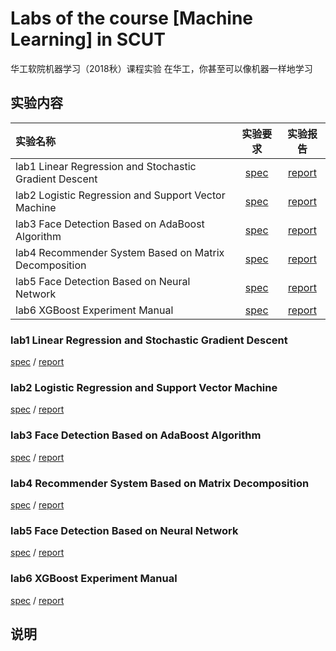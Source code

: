 # Labs of the course [Machine Learning] in SCUT
华工软院机器学习（2018秋）课程实验
在华工，你甚至可以像机器一样地学习

## 实验内容

|实验名称|实验要求|实验报告|
|:-|:-:|:-:|
|lab1 Linear Regression and Stochastic Gradient Descent|[spec](https://www.zybuluo.com/liushiya/note/1301605?tdsourcetag=s_pctim_aiomsg) | [report](lab1/readme.md) |
|lab2 Logistic Regression and Support Vector Machine |[spec](https://www.zybuluo.com/liushiya/note/1303225) | [report](lab2/readme.md)|
|lab3 Face Detection Based on AdaBoost Algorithm|[spec](https://www.zybuluo.com/liushiya/note/1305548) | [report](lab3/readme.md)
|lab4 Recommender System Based on Matrix Decomposition|[spec](https://www.zybuluo.com/liushiya/note/1338003)|[report](lab4/readme.md)
|lab5 Face Detection Based on Neural Network|[spec](https://www.zybuluo.com/liushiya/note/1343370) | [report](lab5/readme.md)
|lab6 XGBoost Experiment Manual|[spec](https://www.zybuluo.com/liushiya/note/1340092) | [report](lab6/readme.md)



### lab1 Linear Regression and Stochastic Gradient Descent
[spec](https://www.zybuluo.com/liushiya/note/1301605?tdsourcetag=s_pctim_aiomsg) / [report](lab1/readme.md) 
### lab2 Logistic Regression and Support Vector Machine
[spec](https://www.zybuluo.com/liushiya/note/1303225) / [report](lab2/readme.md)
### lab3 Face Detection Based on AdaBoost Algorithm
[spec](https://www.zybuluo.com/liushiya/note/1305548) / [report](lab3/readme.md)
### lab4 Recommender System Based on Matrix Decomposition
[spec](https://www.zybuluo.com/liushiya/note/1338003) / [report](lab4/readme.md)
### lab5 Face Detection Based on Neural Network
[spec](https://www.zybuluo.com/liushiya/note/1343370) / [report](lab5/readme.md)
### lab6 XGBoost Experiment Manual
[spec](https://www.zybuluo.com/liushiya/note/1340092) / [report](lab6/readme.md)

## 说明







